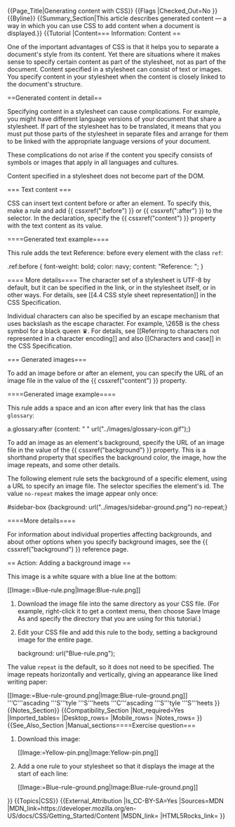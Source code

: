 {{Page_Title|Generating content with CSS}}
{{Flags
|Checked_Out=No
}}
{{Byline}}
{{Summary_Section|This article describes generated content — a way in which you can use CSS to add content when a document is displayed.}}
{{Tutorial
|Content=== Information: Content ==
 
One of the important advantages of CSS is that it helps you to separate a document's style from its content. Yet there are situations where it makes sense to specify certain content as part of the stylesheet, not as part of the document. Content specified in a stylesheet can consist of text or images. You specify content in your stylesheet when the content is closely linked to the document's structure.

  
==Generated content in detail==
 
Specifying content in a stylesheet can cause complications. For example, you might have different language versions of your document that share a stylesheet. If part of the stylesheet has to be translated, it means that you must put those parts of the stylesheet in separate files and arrange for them to be linked with the appropriate language versions of your document.

These complications do not arise if the content you specify consists of symbols or images that apply in all languages and cultures.
 
Content specified in a stylesheet does not become part of the DOM.
  
=== Text content ===
 
CSS can insert text content before or after an element. To specify this, make a rule and add {{ cssxref(":before") }} or {{ cssxref(":after") }} to the selector. In the declaration, specify the {{ cssxref("content") }} property with the text content as its value.

====Generated text example==== 

This rule adds the text Reference: before every element with the class <code>ref</code>:

<syntaxhighlight lang="css">.ref:before {
  font-weight: bold;
  color: navy;
  content: "Reference: ";
}</syntaxhighlight>
   
==== More details==== 
The character set of a stylesheet is UTF-8 by default, but it can be specified in the link, or in the stylesheet itself, or in other ways. For details, see [[4.4 CSS style sheet representation]] in the CSS Specification.

Individual characters can also be specified by an escape mechanism that uses backslash as the escape character. For example, \265B is the chess symbol for a black queen ♛. For details, see [[Referring to characters not represented in a character encoding]] and also [[Characters and case]] in the CSS Specification.
  
=== Generated images===
 
To add an image before or after an element, you can specify the URL of an image file in the value of the {{ cssxref("content") }} property.

====Generated image example====

This rule adds a space and an icon after every link that has the class <code>glossary</code>:
 
<syntaxhighlight lang="css">a.glossary:after {content: " " url("../images/glossary-icon.gif");}</syntaxhighlight>
  
To add an image as an element's background, specify the URL of an image file in the value of the {{ cssxref("background") }} property. This is a shorthand property that specifies the background color, the image, how the image repeats, and some other details.
  
The following element rule sets the background of a specific element, using a URL to specify an image file. The selector specifies the element's id. The value <code>no-repeat</code> makes the image appear only once:
 
<syntaxhighlight lang="css">#sidebar-box {background: url("../images/sidebar-ground.png") no-repeat;}</syntaxhighlight>
   
====More details====
 
For information about individual properties affecting backgrounds, and about other options when you specify background images, see the {{ cssxref("background") }} reference page.
  
== Action: Adding a background image ==
 
This image is a white square with a blue line at the bottom:
     
[[Image:=Blue-rule.png|Image:Blue-rule.png]]

<ol> 
<li><p>Download the image file into the same directory as your CSS file. (For example, right-click it to get a context menu, then choose Save Image As and specify the directory that you are using for this tutorial.)</p></li>
<li><p>Edit your CSS file and add this rule to the body, setting a background image for the entire page.</p>

<syntaxhighlight lang="css">background: url("Blue-rule.png");</syntaxhighlight>
</li>
</ol>

<p>The value <code>repeat</code> is the default, so it does not need to be specified. The image repeats horizontally and vertically, giving an appearance like lined writing paper:</p>

[[Image:=Blue-rule-ground.png|Image:Blue-rule-ground.png]]     '''C'''ascading '''S'''tyle '''S'''heets     '''C'''ascading '''S'''tyle '''S'''heets
}}
{{Notes_Section}}
{{Compatibility_Section
|Not_required=Yes
|Imported_tables=
|Desktop_rows=
|Mobile_rows=
|Notes_rows=
}}
{{See_Also_Section
|Manual_sections====Exercise question===

<ol> 
<li><p>Download this image:</p>

[[Image:=Yellow-pin.png|Image:Yellow-pin.png]] 
</li>
<li>
<p>Add a one rule to your stylesheet so that it displays the image at the start of each line:</p>
  
[[Image:=Blue-rule-ground.png|Image:Blue-rule-ground.png]]
</li>
</ol>
}}
{{Topics|CSS}}
{{External_Attribution
|Is_CC-BY-SA=Yes
|Sources=MDN
|MDN_link=https://developer.mozilla.org/en-US/docs/CSS/Getting_Started/Content
|MSDN_link=
|HTML5Rocks_link=
}}